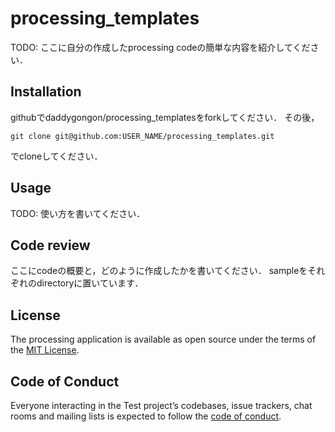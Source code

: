# processing_templates

TODO: ここに自分の作成したprocessing codeの簡単な内容を紹介してください．

## Installation

githubでdaddygongon/processing_templatesをforkしてください．
その後，
```
git clone git@github.com:USER_NAME/processing_templates.git
```
でcloneしてください．

## Usage

TODO: 使い方を書いてください．

## Code review

ここにcodeの概要と，どのように作成したかを書いてください．
sampleをそれぞれのdirectoryに置いています．

## License

The processing application is available as open source under the terms of the [MIT License](https://opensource.org/licenses/MIT).

## Code of Conduct

Everyone interacting in the Test project’s codebases, issue trackers, chat rooms and mailing lists is expected to follow the [code of conduct](https://github.com/[USERNAME]/processing_templates/blob/master/CODE_OF_CONDUCT.md).
